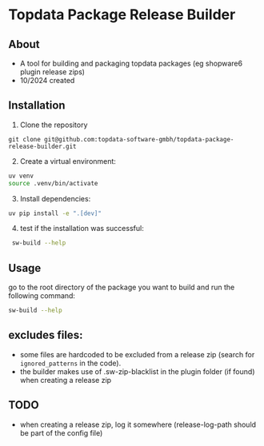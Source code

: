 # Topdata Package Release Builder

## About
- A tool for building and packaging topdata packages (eg shopware6 plugin release zips)
- 10/2024 created

## Installation

1. Clone the repository
```
git clone git@github.com:topdata-software-gmbh/topdata-package-release-builder.git
```

2. Create a virtual environment:
```bash
uv venv
source .venv/bin/activate
```
   
3. Install dependencies:
```bash
uv pip install -e ".[dev]"
```

4. test if the installation was successful:
```bash
 sw-build --help
 ```

## Usage

go to the root directory of the package you want to build and run the following command:
```bash
sw-build --help
```

## excludes files:
- some files are hardcoded to be excluded from a release zip (search for `ignored_patterns` in the code).
- the builder makes use of .sw-zip-blacklist in the plugin folder (if found) when creating a release zip


## TODO
- when creating a release zip, log it somewhere (release-log-path should be part of the config file)

